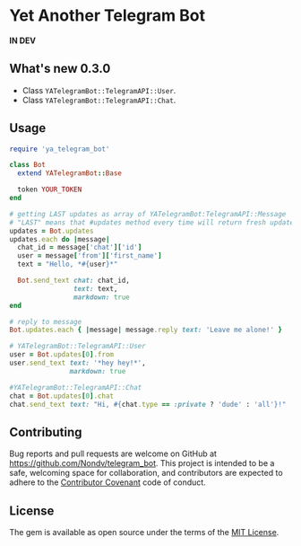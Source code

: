 # Yet Another Telegram Bot

**IN DEV**

## What's new **0.3.0**

* Class `YATelegramBot::TelegramAPI::User`.
* Class `YATelegramBot::TelegramAPI::Chat`.

## Usage

```ruby
require 'ya_telegram_bot'

class Bot
  extend YATelegramBot::Base

  token YOUR_TOKEN
end

# getting LAST updates as array of YATelegramBot:TelegramAPI::Message
# "LAST" means that #updates method every time will return fresh updates (so you will never get same updates inside your process)
updates = Bot.updates
updates.each do |message|
  chat_id = message['chat']['id']
  user = message['from']['first_name']
  text = "Hello, *#{user}*"

  Bot.send_text chat: chat_id,
                text: text,
                markdown: true
end

# reply to message
Bot.updates.each { |message| message.reply text: 'Leave me alone!' }

# YATelegramBot::TelegramAPI::User
user = Bot.updates[0].from
user.send_text text: '*hey hey!*',
               markdown: true

#YATelegramBot::TelegramAPI::Chat
chat = Bot.updates[0].chat
chat.send_text text: "Hi, #{chat.type == :private ? 'dude' : 'all'}!"

```

## Contributing

Bug reports and pull requests are welcome on GitHub at https://github.com/Nondv/telegram_bot.
This project is intended to be a safe, welcoming space for collaboration,
and contributors are expected to adhere to the [Contributor Covenant](http://contributor-covenant.org) code of conduct.


## License

The gem is available as open source under the terms of the [MIT License](http://opensource.org/licenses/MIT).

